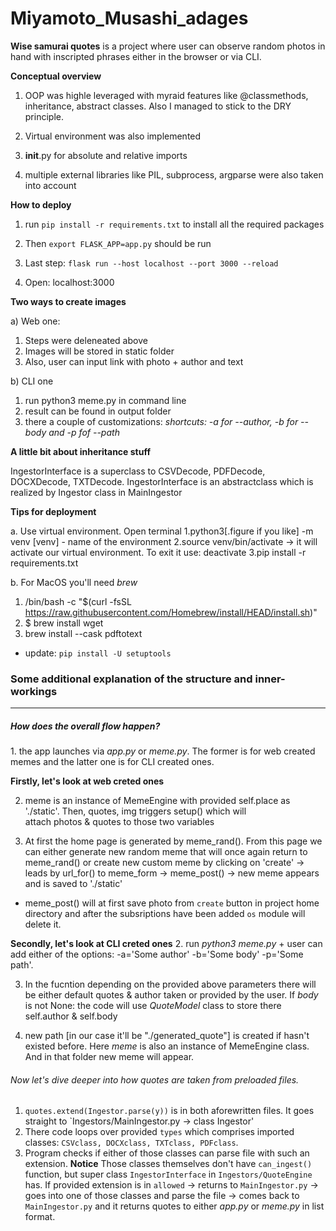 # Miyamoto_Musashi_adages
**Wise samurai quotes** is a project where user can observe 
random photos in hand with inscripted phrases either in
the browser or via CLI.

**Conceptual overview**

1) OOP was highle leveraged with myraid features like
@classmethods, inheritance, abstract classes. Also I managed
to stick to the DRY principle.

2) Virtual environment was also implemented

3) __init__.py for absolute and relative imports

4) multiple external libraries like PIL, subprocess,
argparse were also taken into account

**How to deploy**

1) run `pip install -r requirements.txt` to install
all the required packages

2) Then `export FLASK_APP=app.py` should be run

3) Last step: `flask run --host localhost --port 3000 --reload`

4) Open: localhost:3000

**Two ways to create images** 

a) Web one:
  1) Steps were deleneated above
  2) Images will be stored in static folder
  3) Also, user can input link with photo + author and text
 
b) CLI one
  1) run python3 meme.py in command line
  2) result can be found in output folder
  3) there a couple of customizations: 
  _shortcuts: -a for --author, -b for --body and -p fof --path_
  
**A little bit about inheritance stuff**

IngestorInterface is a superclass to CSVDecode, PDFDecode,
DOCXDecode, TXTDecode. IngestorInterface is an abstractclass which is realized 
by Ingestor class in MainIngestor
  
 
**Tips for deployment**

a. Use virtual environment. Open terminal
  1.python3[.figure if you like] -m venv [venv] - name of the environment 
  2.source venv/bin/activate -> it will activate our virtual environment. To exit it use: deactivate 
  3.pip install -r requirements.txt
 
b. For MacOS you'll need *brew*
  1. /bin/bash -c "$(curl -fsSL https://raw.githubusercontent.com/Homebrew/install/HEAD/install.sh)"
  2. $ brew install wget
  3. brew install --cask pdftotext
+ update: `pip install -U setuptools`

<h3>Some additional explanation of the structure and inner-workings</h3>
<hr>
<h5>How does the overall flow happen?</h5>
1. the app launches via <i>app.py</i> or <i>meme.py</i>. The former is for web created memes and the latter
   one is for CLI created ones. <br>

**Firstly, let's look at web creted ones**

2. meme is an instance of MemeEngine with provided self.place as './static'. Then, quotes, img triggers setup() which will       
   attach photos & quotes to those two variables

3. At first the home page is generated by meme_rand(). From this page we can either generate new random meme that will once again 
   return to meme_rand() or create new custom meme by clicking on 'create' -> leads by url_for() to meme_form -> meme_post() ->
   new meme appears and is saved to './static'

- meme_post() will at first save photo from `create` button in project home directory and after the subsriptions have been added
  `os` module will delete it.

**Secondly, let's look at CLI creted ones**
2. run <i>python3 meme.py</i> + user can add either of the options: -a='Some author' -b='Some body' -p='Some path'.

3. In the fucntion depending on the provided above parameters there will be either default quotes & author taken
   or provided by the user. If <i>body</i> is not None: the code will use <i>QuoteModel</i> class to store there
   self.author & self.body

4. new path [in our case it'll be "./generated_quote"] is created if hasn't existed before. Here <i>meme</i> is also an 
   instance of MemeEngine class. And in that folder new meme will appear.

<h6>Now let's dive deeper into how <i>quotes</i> are taken from preloaded files.</h6>

1. `quotes.extend(Ingestor.parse(y))` is in both aforewritten files. It goes straight to `Ingestors/MainIngestor.py -> class Ingestor'
2. There code loops over provided `types` which comprises imported classes: `CSVclass, DOCXclass, TXTclass, PDFclass`.
3. Program checks if either of those classes can parse file with such an extension. 
   **Notice**
  Those classes themselves don't have `can_ingest()` function, but super class `IngestorInterface` in `Ingestors/QuoteEngine` has. 
  If provided extension is in `allowed` -> returns to `MainIngestor.py` -> goes into one of those classes and parse the file ->
  comes back to `MainIngestor.py` and it returns quotes to either <i>app.py</i> or <i>meme.py</i> in list format.
  
